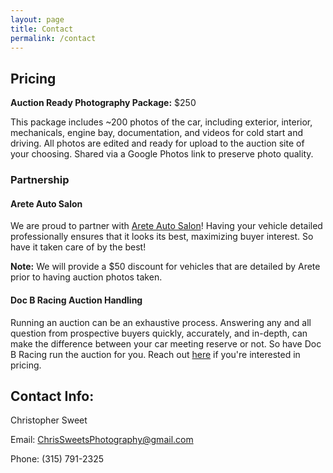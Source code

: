 ```yaml
---
layout: page
title: Contact
permalink: /contact
---
```


## Pricing
__Auction Ready Photography Package:__ $250

This package includes ~200 photos of the car, including exterior, interior, mechanicals, engine bay, documentation, and videos for cold start and driving. All photos are edited and ready for upload to the auction site of your choosing. Shared via a Google Photos link to preserve photo quality.

### Partnership
#### Arete Auto Salon
We are proud to partner with [Arete Auto Salon](https://www.areteautosalon.com/)! Having your vehicle detailed professionally ensures that it looks its best, maximizing buyer interest. So have it taken care of by the best! 

__Note:__ We will provide a $50 discount for vehicles that are detailed by Arete prior to having auction photos taken. 

#### Doc B Racing Auction Handling
Running an auction can be an exhaustive process. Answering any and all question from prospective buyers quickly, accurately, and in-depth, can make the difference between your car meeting reserve or not. So have Doc B Racing run the auction for you. Reach out [here](https://docbracing.netlify.app/) if you're interested in pricing.

## Contact Info:

Christopher Sweet

Email: ChrisSweetsPhotography@gmail.com

Phone: (315) 791-2325